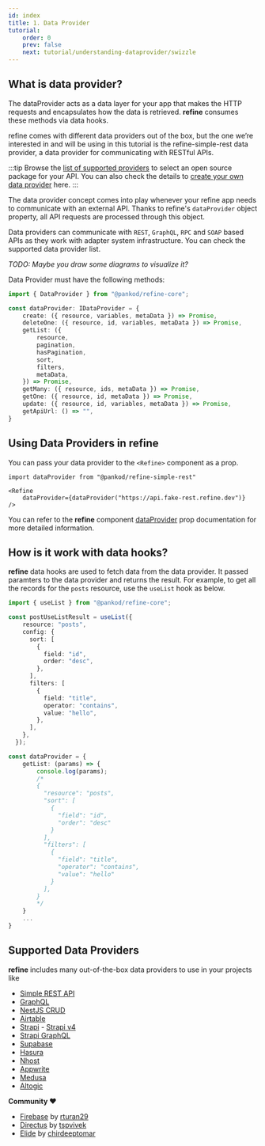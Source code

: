 ```yaml
---
id: index
title: 1. Data Provider
tutorial:
    order: 0
    prev: false
    next: tutorial/understanding-dataprovider/swizzle
---
```


## What is data provider?

The dataProvider acts as a data layer for your app that makes the HTTP requests and encapsulates how the data is retrieved. **refine** consumes these methods via data hooks.

refine comes with different data providers out of the box, but the one we’re interested in and will be using in this tutorial is the refine-simple-rest data provider, a data provider for communicating with RESTful APIs.

:::tip
Browse the [list of supported providers](#supported-data-providers) to select an open source package for your API.
You can also check the details to [create your own data provider](/docs/tutorial/understanding-dataprovider/create-dataprovider/) here.
:::

The data provider concept comes into play whenever your refine app needs to communicate with an external API. Thanks to refine's `dataProvider` object property, all API requests are processed through this object.

Data providers can communicate with `REST`, `GraphQL`, `RPC` and `SOAP` based APIs as they work with adapter system infrastructure. You can check the supported data provider list.

*TODO: Maybe you draw some diagrams to visualize it?*

Data Provider must have the following methods:

```ts
import { DataProvider } from "@pankod/refine-core";

const dataProvider: IDataProvider = {
    create: ({ resource, variables, metaData }) => Promise,
    deleteOne: ({ resource, id, variables, metaData }) => Promise,
    getList: ({
        resource,
        pagination,
        hasPagination,
        sort,
        filters,
        metaData,
    }) => Promise,
    getMany: ({ resource, ids, metaData }) => Promise,
    getOne: ({ resource, id, metaData }) => Promise,
    update: ({ resource, id, variables, metaData }) => Promise,
    getApiUrl: () => "",
}
```

## Using Data Providers in refine

You can pass your data provider to the `<Refine>` component as a prop.

```tsx
import dataProvider from "@pankod/refine-simple-rest"

<Refine 
    dataProvider={dataProvider("https://api.fake-rest.refine.dev")}
/>
```
You can refer to the **refine** component [dataProvider](/docs/api-reference/core/components/refine-config/#dataprovider) prop documentation for more detailed information.

## How is it work with data hooks?

**refine** data hooks are used to fetch data from the data provider. It passed paramters to the data provider and returns the result.
For example, to get all the records for the `posts` resource, use the `useList` hook as below. 

```ts title="src/pages/posts/index.tsx"
import { useList } from "@pankod/refine-core";

const postUseListResult = useList({
    resource: "posts",
    config: {
      sort: [
        {
          field: "id",
          order: "desc",
        },
      ],
      filters: [
        {
          field: "title",
          operator: "contains",
          value: "hello",
        },
      ],
    },
  });
```

```ts title="dataProvider.ts"
const dataProvider = {
    getList: (params) => {
        console.log(params);
        /*
        {
          "resource": "posts",
          "sort": [
            {
              "field": "id",
              "order": "desc"
            }
          ],
          "filters": [
            {
              "field": "title",
              "operator": "contains",
              "value": "hello"
            }
          ],
        }
        */
    }
    ...
}
```

## Supported Data Providers

**refine** includes many out-of-the-box data providers to use in your projects like 

-   [Simple REST API](https://github.com/refinedev/refine/tree/master/packages/simple-rest)
-   [GraphQL](https://github.com/refinedev/refine/tree/master/packages/graphql)
-   [NestJS CRUD](https://github.com/refinedev/refine/tree/master/packages/nestjsx-crud)
-   [Airtable](https://github.com/refinedev/refine/tree/master/packages/airtable)
-   [Strapi](https://github.com/refinedev/refine/tree/master/packages/strapi) - [Strapi v4](https://github.com/refinedev/refine/tree/master/packages/strapi-v4)
-   [Strapi GraphQL](https://github.com/refinedev/refine/tree/master/packages/strapi-graphql)
-   [Supabase](https://github.com/refinedev/refine/tree/master/packages/supabase)
-   [Hasura](https://github.com/refinedev/refine/tree/master/packages/hasura)
-   [Nhost](https://github.com/refinedev/refine/tree/master/packages/nhost)
-   [Appwrite](https://github.com/refinedev/refine/tree/master/packages/appwrite)
-   [Medusa](https://github.com/refinedev/refine/tree/master/packages/medusa)
-   [Altogic](https://github.com/refinedev/refine/tree/master/packages/altogic)

**Community ❤️**

-   [Firebase](https://github.com/resulturan/refine-firebase) by [rturan29](https://github.com/resulturan)
-   [Directus](https://github.com/tspvivek/refine-directus) by [tspvivek](https://github.com/tspvivek)
-   [Elide](https://github.com/chirdeeptomar/refine-elide-rest) by [chirdeeptomar](https://github.com/chirdeeptomar)
